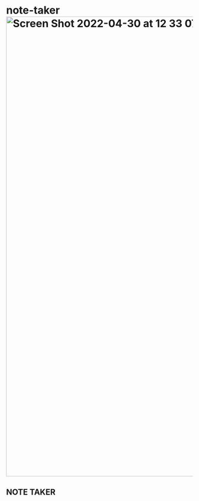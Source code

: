 # note-taker<img width="1244" alt="Screen Shot 2022-04-30 at 12 33 07 PM" src="https://user-images.githubusercontent.com/79293495/166114210-dab50410-b4d6-4822-ae17-7f558f455ecc.png">

## NOTE TAKER
